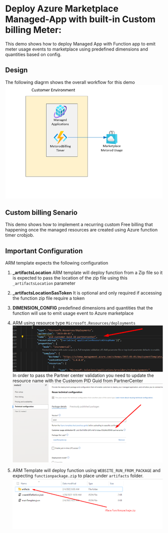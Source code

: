# Deploy  Azure Marketplace Managed-App with built-in Custom billing Meter:

This demo shows how to deploy Managed App with Function app to  emit meter usage events to marketplace using predefined dimensions and quantities based on config.

## Design
The following diagrm shows the overall workflow for this demo
![Diagram](./images/Diagram.png)


## Custom billing Senario

This demo shows how to implement a recurring custom Free billing that happening once the managed resources are created using Azure function timer crobjob.


## Important Configuration
ARM template expects the following configuration

1. <b>_artifactsLocation</b> ARM template will deploy function from a Zip file so it is expected to pass the location of the zip file using this `_artifactsLocation` parameter

1. <b>_artifactsLocationSasToken</b> It is optional and only required if accessing the function zip file require a token

1. <b>DIMENSION_CONFIG</b> predefined dimensions and quantities that the function will use to emit usage event to Azure marketplace


1. ARM using resource type `Microsoft.Resources/deployments` 
![diagram](./images/diagram2.png)
In order to pass the Partner center validation you need to update the resource name with the Custerom PID Guid from PartnerCenter
![diagram](./images/diagram3.png)

1. ARM Template will deploy function using `WEBSITE_RUN_FROM_PACKAGE` and expecting `functionpackage.zip` to place under `artifacts` folder.
![diagram](./images/diagram4.png)
